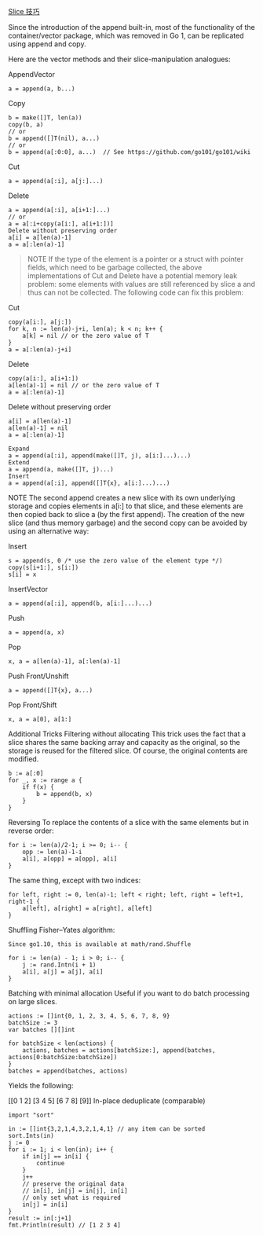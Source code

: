 [Slice 技巧](https://github.com/golang/go/wiki/SliceTricks)

Since the introduction of the append built-in, most of the functionality of the container/vector package, which was removed in Go 1, can be replicated using append and copy.

Here are the vector methods and their slice-manipulation analogues:

AppendVector

```
a = append(a, b...)
```

Copy
```
b = make([]T, len(a))
copy(b, a)
// or
b = append([]T(nil), a...)
// or
b = append(a[:0:0], a...)  // See https://github.com/go101/go101/wiki
```

Cut

```
a = append(a[:i], a[j:]...)
```

Delete
```
a = append(a[:i], a[i+1:]...)
// or
a = a[:i+copy(a[i:], a[i+1:])]
Delete without preserving order
a[i] = a[len(a)-1] 
a = a[:len(a)-1]
```

>NOTE If the type of the element is a pointer or a struct with pointer fields, which need to be garbage collected, the above implementations of Cut and Delete have a potential memory leak problem: some elements with values are still referenced by slice a and thus can not be collected. The following code can fix this problem:

Cut

```      
copy(a[i:], a[j:])
for k, n := len(a)-j+i, len(a); k < n; k++ {
	a[k] = nil // or the zero value of T
}
a = a[:len(a)-j+i]
```

Delete
```
copy(a[i:], a[i+1:])
a[len(a)-1] = nil // or the zero value of T
a = a[:len(a)-1]
```
Delete without preserving order
```
a[i] = a[len(a)-1]
a[len(a)-1] = nil
a = a[:len(a)-1]
```

```
Expand
a = append(a[:i], append(make([]T, j), a[i:]...)...)
Extend
a = append(a, make([]T, j)...)
Insert
a = append(a[:i], append([]T{x}, a[i:]...)...)
```

NOTE The second append creates a new slice with its own underlying storage and copies elements in a[i:] to that slice, and these elements are then copied back to slice a (by the first append). The creation of the new slice (and thus memory garbage) and the second copy can be avoided by using an alternative way:

Insert
```
s = append(s, 0 /* use the zero value of the element type */)
copy(s[i+1:], s[i:])
s[i] = x
```
InsertVector
```
a = append(a[:i], append(b, a[i:]...)...)
```
Push
```
a = append(a, x)
```
Pop
```
x, a = a[len(a)-1], a[:len(a)-1]
```
Push Front/Unshift

```
a = append([]T{x}, a...)
```
Pop Front/Shift
```
x, a = a[0], a[1:]
```
Additional Tricks
Filtering without allocating
This trick uses the fact that a slice shares the same backing array and capacity as the original, so the storage is reused for the filtered slice. Of course, the original contents are modified.
```
b := a[:0]
for _, x := range a {
	if f(x) {
		b = append(b, x)
	}
}
```
Reversing
To replace the contents of a slice with the same elements but in reverse order:

```
for i := len(a)/2-1; i >= 0; i-- {
	opp := len(a)-1-i
	a[i], a[opp] = a[opp], a[i]
}
```

The same thing, except with two indices:

```
for left, right := 0, len(a)-1; left < right; left, right = left+1, right-1 {
	a[left], a[right] = a[right], a[left]
}
```

Shuffling
Fisher–Yates algorithm:

```
Since go1.10, this is available at math/rand.Shuffle

for i := len(a) - 1; i > 0; i-- {
    j := rand.Intn(i + 1)
    a[i], a[j] = a[j], a[i]
}
```
Batching with minimal allocation
Useful if you want to do batch processing on large slices.

```
actions := []int{0, 1, 2, 3, 4, 5, 6, 7, 8, 9}
batchSize := 3
var batches [][]int

for batchSize < len(actions) {
    actions, batches = actions[batchSize:], append(batches, actions[0:batchSize:batchSize])
}
batches = append(batches, actions)
```
Yields the following:

[[0 1 2] [3 4 5] [6 7 8] [9]]
In-place deduplicate (comparable)

```
import "sort"

in := []int{3,2,1,4,3,2,1,4,1} // any item can be sorted
sort.Ints(in)
j := 0
for i := 1; i < len(in); i++ {
	if in[j] == in[i] {
		continue
	}
	j++
	// preserve the original data
	// in[i], in[j] = in[j], in[i]
	// only set what is required
	in[j] = in[i]
}
result := in[:j+1]
fmt.Println(result) // [1 2 3 4]
```